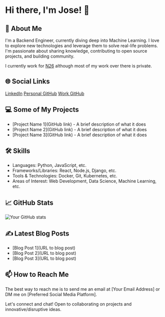 # Hi there, I'm Jose! 👋

## 🚀 About Me
I'm a Backend Engineer, currently diving deep into Machine Learning. I love to explore new technologies and leverage them to solve real-life problems. I'm passionate about sharing knowledge, contributing to open source projects, and building community.

I currently work for [N26](https://github.com/n26) although most of my work over there is private.

## 🌐 Social Links
[LinkedIn](www.linkedin.com/in/jose-alamo-29a676125)
[Personal GitHub](https://github.com/ElGuayaba)
[Work GitHub](https://github.com/jose-alamo-private)

## 💻 Some of My Projects
- [Project Name 1](GitHub link) - A brief description of what it does
- [Project Name 2](GitHub link) - A brief description of what it does
- [Project Name 3](GitHub link) - A brief description of what it does

## 🛠 Skills
- Languages: Python, JavaScript, etc.
- Frameworks/Libraries: React, Node.js, Django, etc.
- Tools & Technologies: Docker, Git, Kubernetes, etc.
- Areas of Interest: Web Development, Data Science, Machine Learning, etc.

## 📈 GitHub Stats
![Your GitHub stats](https://github-readme-stats.vercel.app/api?username=yourusername&show_icons=true&theme=radical)

## ✍️ Latest Blog Posts
- [Blog Post 1](URL to blog post)
- [Blog Post 2](URL to blog post)
- [Blog Post 3](URL to blog post)

## 📫 How to Reach Me
The best way to reach me is to send me an email at [Your Email Address] or DM me on [Preferred Social Media Platform].

Let's connect and chat! Open to collaborating on projects and innovative/disruptive ideas.
